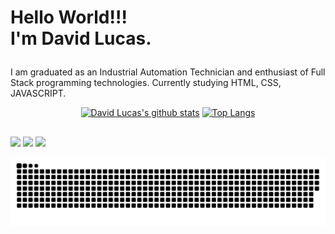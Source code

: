 <h1><p>Hello World!!!<br>
I'm David Lucas.</p></h1> 
<p>I am graduated as an Industrial Automation Technician and enthusiast of Full Stack programming technologies. Currently studying HTML, CSS, JAVASCRIPT.</p>

<div align="center" >
  
[![David Lucas's github stats](https://github-readme-stats.vercel.app/api?username=DavidLucas2021&show_icons=true&theme=radical&bg_color=30,0d0d0d,191919&title_color=blue&text_color=fff&icon_color=79ff97)](https://github.com/anuraghazra/github-readme-stats)
[![Top Langs](https://github-readme-stats.vercel.app/api/top-langs/?username=DavidLucas2021&layout=compact&theme=radical&bg_color=30,0d0d0d,191919&title_color=fff&text_color=fff&icon_color=79ff97)](https://github.com/anuraghazra/github-readme-stats)
  
</div>
  
  ##
  
<div>
<a href = "mailto:dlaredes@gmail.com"><img src="https://img.shields.io/badge/-Gmail-%23333?style=for-the-badge&logo=gmail&logoColor=white" target="_blank"></a>
<a href="https://www.linkedin.com/in/-david-lucas?lipi=urn%3Ali%3Apage%3Ad_flagship3_profile_view_base_contact_details%3BdmCh%2F4enSfmEXEnh1ERakQ%3D%3D" target="_blank"><img src="https://img.shields.io/badge/-LinkedIn-%230077B5?style=for-the-badge&logo=linkedin&logoColor=white" target="_blank"></a>
<a href="https://www.instagram.com/david_lucas.93/" target="_blank"><img src="https://img.shields.io/badge/-Instagram-%23E4405F?style=for-the-badge&logo=instagram&logoColor=white" target="_blank"></a>

 ![Snake animation](https://github.com/DavidLucas2021/DavidLucas2021/blob/output/github-contribution-grid-snake.svg)
  
</div>
